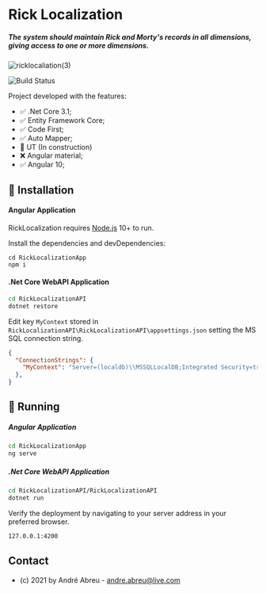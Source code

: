 # Rick Localization
##### The system should maintain Rick and Morty's records in all dimensions, giving access to one or more dimensions.


![ricklocaliation(3)](https://user-images.githubusercontent.com/12116884/115040065-6d92db00-9ea7-11eb-9fd8-c900999c5efb.gif)

![Build Status](https://travis-ci.org/joemccann/dillinger.svg?branch=master)

Project developed with the features: 
- :white_check_mark: .Net Core 3.1;
- :white_check_mark: Entity Framework Core;
- :white_check_mark: Code First;
- :white_check_mark: Auto Mapper;
- :construction: UT (In construction)
- :x: Angular material;
- :white_check_mark: Angular 10;




## :large_blue_circle: Installation
#### Angular Application

RickLocalization requires [Node.js](https://nodejs.org/) 10+ to run.

Install the dependencies and devDependencies:
```prompt
cd RickLocalizationApp
npm i
```

#### .Net Core WebAPI Application

```sh
cd RickLocalizationAPI
dotnet restore
```

Edit key `MyContext`  stored in `RickLocalizationAPI\RickLocalizationAPI\appsettings.json` setting the MS SQL connection string. 

```json
{
  "ConnectionStrings": {
    "MyContext": "Server=(localdb)\\MSSQLLocalDB;Integrated Security=true;Initial Catalog=TestDB;"
  },
}
```



## :large_blue_circle: Running
##### Angular Application

```sh
cd RickLocalizationApp
ng serve
```

##### .Net Core WebAPI Application
```sh
cd RickLocalizationAPI/RickLocalizationAPI
dotnet run
```


Verify the deployment by navigating to your server address in
your preferred browser.

```sh
127.0.0.1:4200
```


## Contact

- (c) 2021 by André Abreu - <andre.abreu@live.com>
